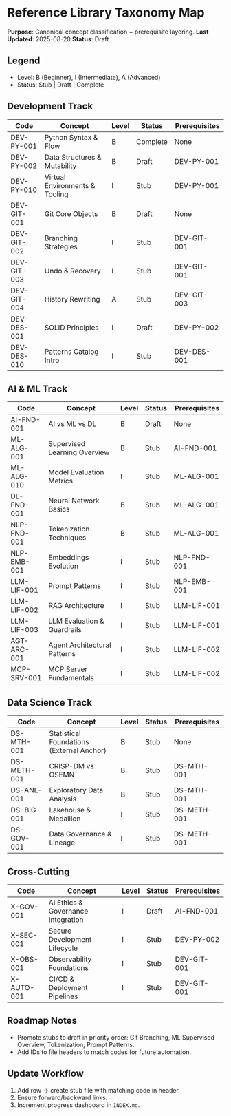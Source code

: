 # Reference Library Taxonomy Map

**Purpose**: Canonical concept classification + prerequisite layering.
**Last Updated**: 2025-08-20
**Status**: Draft

## Legend
- Level: B (Beginner), I (Intermediate), A (Advanced)
- Status: Stub | Draft | Complete

## Development Track
| Code | Concept | Level | Status | Prerequisites |
|------|---------|-------|--------|---------------|
| DEV-PY-001 | Python Syntax & Flow | B | Complete | None |
| DEV-PY-002 | Data Structures & Mutability | B | Draft | DEV-PY-001 |
| DEV-PY-010 | Virtual Environments & Tooling | I | Stub | DEV-PY-001 |
| DEV-GIT-001 | Git Core Objects | B | Draft | None |
| DEV-GIT-002 | Branching Strategies | I | Stub | DEV-GIT-001 |
| DEV-GIT-003 | Undo & Recovery | I | Stub | DEV-GIT-001 |
| DEV-GIT-004 | History Rewriting | A | Stub | DEV-GIT-003 |
| DEV-DES-001 | SOLID Principles | I | Draft | DEV-PY-002 |
| DEV-DES-010 | Patterns Catalog Intro | I | Stub | DEV-DES-001 |

## AI & ML Track
| Code | Concept | Level | Status | Prerequisites |
|------|---------|-------|--------|---------------|
| AI-FND-001 | AI vs ML vs DL | B | Draft | None |
| ML-ALG-001 | Supervised Learning Overview | B | Stub | AI-FND-001 |
| ML-ALG-010 | Model Evaluation Metrics | I | Stub | ML-ALG-001 |
| DL-FND-001 | Neural Network Basics | B | Stub | ML-ALG-001 |
| NLP-FND-001 | Tokenization Techniques | B | Stub | ML-ALG-001 |
| NLP-EMB-001 | Embeddings Evolution | I | Stub | NLP-FND-001 |
| LLM-LIF-001 | Prompt Patterns | I | Stub | NLP-EMB-001 |
| LLM-LIF-002 | RAG Architecture | I | Stub | LLM-LIF-001 |
| LLM-LIF-003 | LLM Evaluation & Guardrails | I | Stub | LLM-LIF-001 |
| AGT-ARC-001 | Agent Architectural Patterns | I | Stub | LLM-LIF-002 |
| MCP-SRV-001 | MCP Server Fundamentals | I | Stub | LLM-LIF-002 |

## Data Science Track
| Code | Concept | Level | Status | Prerequisites |
|------|---------|-------|--------|---------------|
| DS-MTH-001 | Statistical Foundations (External Anchor) | B | Stub | None |
| DS-METH-001 | CRISP-DM vs OSEMN | B | Stub | DS-MTH-001 |
| DS-ANL-001 | Exploratory Data Analysis | B | Stub | DS-MTH-001 |
| DS-BIG-001 | Lakehouse & Medallion | I | Stub | DS-METH-001 |
| DS-GOV-001 | Data Governance & Lineage | I | Stub | DS-METH-001 |

## Cross-Cutting
| Code | Concept | Level | Status | Prerequisites |
|------|---------|-------|--------|---------------|
| X-GOV-001 | AI Ethics & Governance Integration | I | Draft | AI-FND-001 |
| X-SEC-001 | Secure Development Lifecycle | I | Stub | DEV-PY-002 |
| X-OBS-001 | Observability Foundations | I | Stub | DEV-GIT-001 |
| X-AUTO-001 | CI/CD & Deployment Pipelines | I | Stub | DEV-GIT-001 |

## Roadmap Notes
- Promote stubs to draft in priority order: Git Branching, ML Supervised Overview, Tokenization, Prompt Patterns.
- Add IDs to file headers to match codes for future automation.

## Update Workflow
1. Add row → create stub file with matching code in header.
2. Ensure forward/backward links.
3. Increment progress dashboard in `INDEX.md`.
